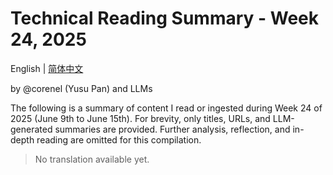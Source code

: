 # Technical Reading Summary - Week 24, 2025

English | [简体中文](README.zh-CN.md)

by @corenel (Yusu Pan) and LLMs

The following is a summary of content I read or ingested during Week 24 of 2025 (June 9th to June 15th). For brevity, only titles, URLs, and LLM-generated summaries are provided. Further analysis, reflection, and in-depth reading are omitted for this compilation.

> No translation available yet.
